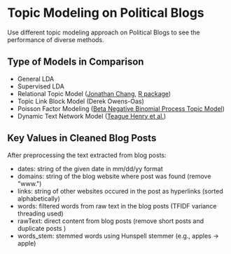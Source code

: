 # Topic Modeling on Political Blogs
Use different topic modeling approach on Political Blogs to see the performance of diverse methods. 

## Type of Models in Comparison
* General LDA
* Supervised LDA
* Relational Topic Model ([Jonathan Chang](http://proceedings.mlr.press/v5/chang09a/chang09a.pdf), [R package](https://cran.r-project.org/web/packages/lda/lda.pdf))
* Topic Link Block Model (Derek Owens-Oas)
* Poisson Factor Modeling ([Beta Negative Binomial Process Topic Model](http://people.ee.duke.edu/~lcarin/Mingyuan_PAMI_6.pdf))
* Dynamic Text Network Model ([Teague Henry et al.](https://arxiv.org/pdf/1610.05756.pdf))

## Key Values in Cleaned Blog Posts
After preprocessing the text extracted from blog posts:
* dates: string of the given date in mm/dd/yy format
* domains: string of the blog website where post was found  (remove "www.")
* links: string of other websites occured in the post as hyperlinks  (sorted alphabetically)
* words: filtered words from raw text in the blog posts  (TFIDF variance threading used)
* rawText: direct content from blog posts  (remove short posts and duplicate posts )
* words_stem: stemmed words using Hunspell stemmer  (e.g., apples -> apple)
